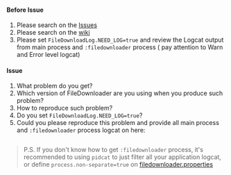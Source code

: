 #### Before Issue

1. Please search on the [Issues](https://github.com/lingochamp/FileDownloader/issues)
2. Please search on the [wiki](https://github.com/lingochamp/FileDownloader/wiki)
3. Please set `FileDownloadLog.NEED_LOG=true` and review the Logcat output from main process and `:filedownloader` process ( pay attention to Warn and Error level logcat)

#### Issue

1. What problem do you get?
2. Which version of FileDownloader are you using when you produce such problem?
3. How to reproduce such problem?
4. Do you set `FileDownloadLog.NEED_LOG=true`?
5. Could you please reproduce this problem and provide all main process and `:filedownloader` process logcat on here:

```
```

>P.S. If you don't know how to get `:filedownloader` process, it's recommended to using `pidcat` to just filter all your application logcat, or define `process.non-separate=true` on [filedownloader.properties](https://github.com/lingochamp/FileDownloader/wiki/filedownloader.properties)
